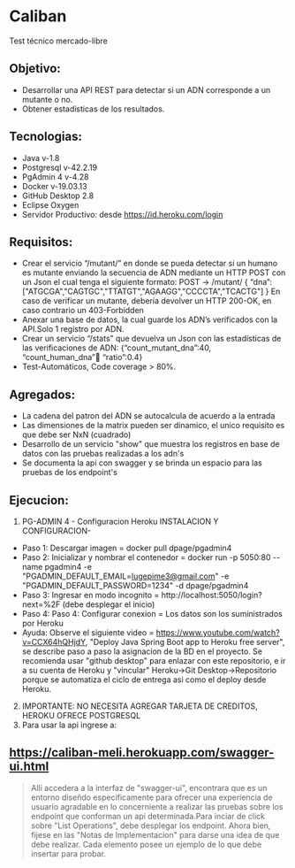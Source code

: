 # Caliban
Test técnico mercado-libre
## Objetivo:
* Desarrollar  una API REST para detectar  si un ADN corresponde a un mutante o no. 
* Obtener estadísticas de los resultados. 
## Tecnologias:
* Java v-1.8
* Postgresql v-42.2.19
* PgAdmin 4 v-4.28
* Docker v-19.03.13
* GitHub Desktop 2.8
* Eclipse Oxygen
* Servidor Productivo: desde https://id.heroku.com/login
## Requisitos:
* Crear el servicio “/mutant/” en donde se pueda detectar si un humano es mutante enviando la secuencia de ADN mediante un HTTP POST con un Json el cual tenga el siguiente formato:   POST → /mutant/
{
“dna”:["ATGCGA","CAGTGC","TTATGT","AGAAGG","CCCCTA","TCACTG"]
}
  En caso de verificar un mutante, debería devolver un HTTP 200-OK, en caso contrario un 403-Forbidden
* Anexar una base de datos, la cual guarde los ADN’s verificados con la API.Solo 1 registro por ADN.
* Crear un servicio  “/stats” que devuelva un Json con las estadísticas de las verificaciones de ADN: {“count_mutant_dna”:40, “count_human_dna”:100: “ratio”:0.4}
* Test-Automáticos, Code coverage > 80%.
## Agregados:
* La cadena del patron del ADN se autocalcula de acuerdo a la entrada
* Las dimensiones de la matrix pueden ser dinamico, el unico requisito es que debe ser NxN (cuadrado)
* Desarrollo de un servicio "show" que muestra los registros en base de datos con las pruebas realizadas  a los adn's
* Se documenta la api con swagger y se brinda un espacio para las pruebas  de los endpoint's
## Ejecucion:
1. PG-ADMIN 4 - Configuracion Heroku INSTALACION Y CONFIGURACION- 
  * Paso 1:     Descargar imagen  =        docker pull dpage/pgadmin4
  * Paso 2:     Inicializar y nombrar el contenedor =    docker run -p 5050:80   --name pgadmin4 -e "PGADMIN_DEFAULT_EMAIL=lugepime3@gmail.com"   -e "PGADMIN_DEFAULT_PASSWORD=1234"  -d dpage/pgadmin4
  * Paso 3:     Ingresar en modo incognito =  http://localhost:5050/login?next=%2F (debe desplegar el inicio)
  * Paso 4:     Paso 4:	Configurar conexion = Los datos son los suministrados por Heroku
  * Ayuda: Observe el siguiente video = https://www.youtube.com/watch?v=CCX64hQHjdY, "Deploy Java Spring Boot app to Heroku free server", se describe paso a paso la asignacion de la BD en el proyecto.
    Se recomienda  usar  "github desktop" para enlazar con este repositorio, e ir a su cuenta de Heroku y "vincular" Heroku->Git Desktop->Repositorio porque se automatiza el ciclo de entrega asi como el deploy 
    desde Heroku.
2. IMPORTANTE: NO NECESITA AGREGAR TARJETA DE CREDITOS, HEROKU OFRECE  POSTGRESQL
3. Para usar la api ingrese a:
## https://caliban-meli.herokuapp.com/swagger-ui.html
> Alli  accedera a la interfaz de "swagger-ui", encontrara que es un entorno diseñdo especificamente para ofrecer una experiencia de usuario agradable en lo concerniente a realizar las pruebas sobre los endpoint que
conforman un api determinada.Para inciar de click sobre "List Operations", debe desplegar los endpoint. Ahora bien, fijese en las "Notas de Implementacion" para darse una idea de que debe realizar.
Cada elemento posee un ejemplo de lo que debe insertar para probar.

    
